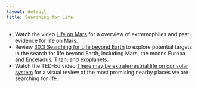 ```yaml
---
layout: default
title: Searching for Life
---
```


- Watch the video [Life on Mars](https://youtu.be/wpgK2lW93lk?si=uU6CKDgA97K7XqDy&t=13) for a overview of extremophiles and past evidence for life on Mars.
- Review [30.3 Searching for Life beyond Earth](https://openstax.org/books/astronomy-2e/pages/30-3-searching-for-life-beyond-earth) to explore potential targets in the search for life beyond Earth, including Mars, the moons Europa and Enceladus, Titan, and exoplanets.
- Watch the TED-Ed video [There may be extraterrestrial life on our solar system](https://youtu.be/odP3akRWJlY?si=A7iS_886Cb4F2JPp) for a visual review of the most promising nearby places we are searching for life. 

